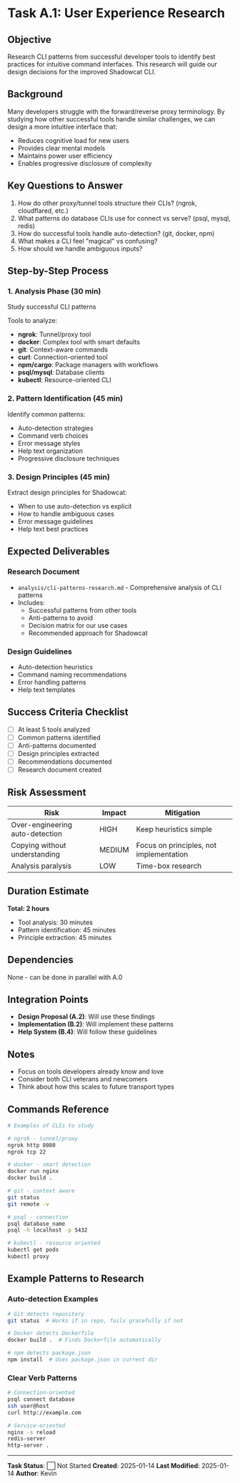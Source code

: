 # Task A.1: User Experience Research

## Objective

Research CLI patterns from successful developer tools to identify best practices for intuitive command interfaces. This research will guide our design decisions for the improved Shadowcat CLI.

## Background

Many developers struggle with the forward/reverse proxy terminology. By studying how other successful tools handle similar challenges, we can design a more intuitive interface that:
- Reduces cognitive load for new users
- Provides clear mental models
- Maintains power user efficiency
- Enables progressive disclosure of complexity

## Key Questions to Answer

1. How do other proxy/tunnel tools structure their CLIs? (ngrok, cloudflared, etc.)
2. What patterns do database CLIs use for connect vs serve? (psql, mysql, redis)
3. How do successful tools handle auto-detection? (git, docker, npm)
4. What makes a CLI feel "magical" vs confusing?
5. How should we handle ambiguous inputs?

## Step-by-Step Process

### 1. Analysis Phase (30 min)
Study successful CLI patterns

Tools to analyze:
- **ngrok**: Tunnel/proxy tool
- **docker**: Complex tool with smart defaults
- **git**: Context-aware commands
- **curl**: Connection-oriented tool
- **npm/cargo**: Package managers with workflows
- **psql/mysql**: Database clients
- **kubectl**: Resource-oriented CLI

### 2. Pattern Identification (45 min)

Identify common patterns:
- Auto-detection strategies
- Command verb choices
- Error message styles
- Help text organization
- Progressive disclosure techniques

### 3. Design Principles (45 min)

Extract design principles for Shadowcat:
- When to use auto-detection vs explicit
- How to handle ambiguous cases
- Error message guidelines
- Help text best practices

## Expected Deliverables

### Research Document
- `analysis/cli-patterns-research.md` - Comprehensive analysis of CLI patterns
- Includes:
  - Successful patterns from other tools
  - Anti-patterns to avoid
  - Decision matrix for our use cases
  - Recommended approach for Shadowcat

### Design Guidelines
- Auto-detection heuristics
- Command naming recommendations
- Error handling patterns
- Help text templates

## Success Criteria Checklist

- [ ] At least 5 tools analyzed
- [ ] Common patterns identified
- [ ] Anti-patterns documented
- [ ] Design principles extracted
- [ ] Recommendations documented
- [ ] Research document created

## Risk Assessment

| Risk | Impact | Mitigation | 
|------|--------|------------|
| Over-engineering auto-detection | HIGH | Keep heuristics simple |
| Copying without understanding | MEDIUM | Focus on principles, not implementation |
| Analysis paralysis | LOW | Time-box research |

## Duration Estimate

**Total: 2 hours**
- Tool analysis: 30 minutes
- Pattern identification: 45 minutes
- Principle extraction: 45 minutes

## Dependencies

None - can be done in parallel with A.0

## Integration Points

- **Design Proposal (A.2)**: Will use these findings
- **Implementation (B.2)**: Will implement these patterns
- **Help System (B.4)**: Will follow these guidelines

## Notes

- Focus on tools developers already know and love
- Consider both CLI veterans and newcomers
- Think about how this scales to future transport types

## Commands Reference

```bash
# Examples of CLIs to study

# ngrok - tunnel/proxy
ngrok http 8080
ngrok tcp 22

# docker - smart detection
docker run nginx
docker build .

# git - context aware
git status
git remote -v

# psql - connection
psql database_name
psql -h localhost -p 5432

# kubectl - resource oriented
kubectl get pods
kubectl proxy
```

## Example Patterns to Research

### Auto-detection Examples
```bash
# Git detects repository
git status  # Works if in repo, fails gracefully if not

# Docker detects Dockerfile
docker build .  # Finds Dockerfile automatically

# npm detects package.json
npm install  # Uses package.json in current dir
```

### Clear Verb Patterns
```bash
# Connection-oriented
psql connect database
ssh user@host
curl http://example.com

# Service-oriented  
nginx -s reload
redis-server
http-server .
```

---

**Task Status**: ⬜ Not Started
**Created**: 2025-01-14
**Last Modified**: 2025-01-14
**Author**: Kevin